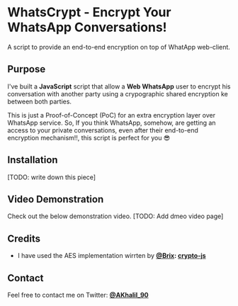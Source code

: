 # WhatsCrypt - Encrypt Your WhatsApp Conversations!
A script to provide an end-to-end encryption on top of WhatApp web-client.

## Purpose
I've built a **JavaScript** script that allow a **Web WhatsApp** user to encrypt his conversation with another party using a crypographic shared encryption ke between both parties.

This is just a Proof-of-Concept (PoC) for an extra encryption layer over WhatsApp service. So, If you think WhatsApp, somehow, are getting an access to your private conversations, even after their end-to-end encryption mechanism!!, this script is perfect for you :sunglasses:

## Installation
[TODO: write down this piece]

## Video Demonstration
Check out the below demonstration video.
[TODO: Add dmeo video page]

## Credits
- I have used the AES implementation wirrten by **[@Brix](https://github.com/brix): [crypto-js](https://github.com/brix/crypto-js)**

## Contact
Feel free to contact me on Twitter: **[@AKhalil_90](https://twitter.com/AKhalil_90)**
